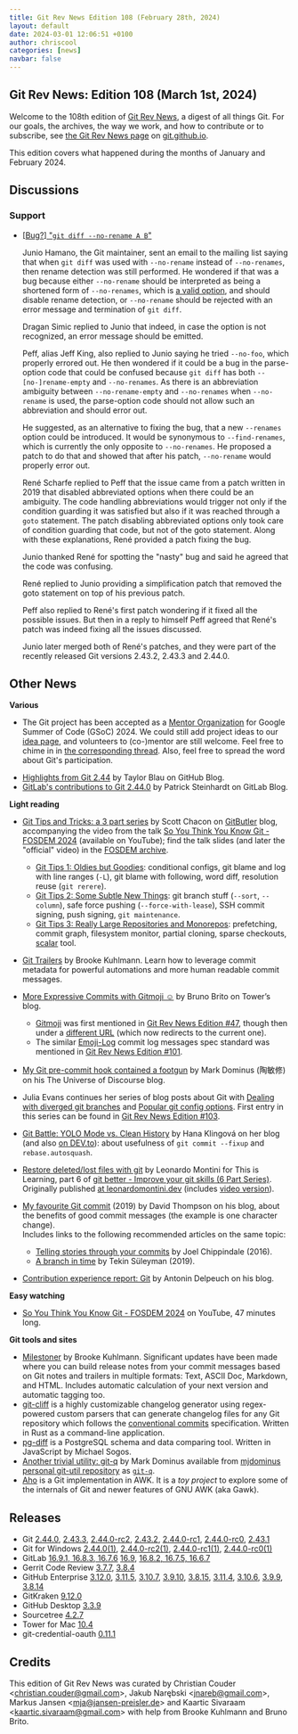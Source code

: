```yaml
---
title: Git Rev News Edition 108 (February 28th, 2024)
layout: default
date: 2024-03-01 12:06:51 +0100
author: chriscool
categories: [news]
navbar: false
---
```


## Git Rev News: Edition 108 (March 1st, 2024)

Welcome to the 108th edition of [Git Rev News](https://git.github.io/rev_news/rev_news/),
a digest of all things Git. For our goals, the archives, the way we work, and how to contribute or to
subscribe, see [the Git Rev News page](https://git.github.io/rev_news/rev_news/) on [git.github.io](http://git.github.io).

This edition covers what happened during the months of January and February 2024.

## Discussions

<!---
### General
-->

<!---
### Reviews
-->

### Support

* [[Bug?] "`git diff --no-rename A B`"](https://lore.kernel.org/git/xmqq34uvtpob.fsf@gitster.g/)

  Junio Hamano, the Git maintainer, sent an email to the mailing list
  saying that when `git diff` was used with `--no-rename` instead of
  `--no-renames`, then rename detection was still performed. He
  wondered if that was a bug because either `--no-rename` should be
  interpreted as being a shortened form of `--no-renames`, which is
  [a valid option](https://git-scm.com/docs/git-diff#Documentation/git-diff.txt---no-renames),
  and should disable rename detection, or `--no-rename` should be
  rejected with an error message and termination of `git diff`.

  Dragan Simic replied to Junio that indeed, in case the option is not
  recognized, an error message should be emitted.

  Peff, alias Jeff King, also replied to Junio saying he tried
  `--no-foo`, which properly errored out. He then wondered if it could
  be a bug in the parse-option code that could be confused because
  `git diff` has both `--[no-]rename-empty` and `--no-renames`. As
  there is an abbreviation ambiguity between `--no-rename-empty` and
  `--no-renames` when `--no-rename` is used, the parse-option code
  should not allow such an abbreviation and should error out.

  He suggested, as an alternative to fixing the bug, that a new
  `--renames` option could be introduced. It would be synonymous to
  `--find-renames`, which is currently the only opposite to
  `--no-renames`. He proposed a patch to do that and showed that after
  his patch, `--no-rename` would properly error out.

  René Scharfe replied to Peff that the issue came from a patch
  written in 2019 that disabled abbreviated options when there could
  be an ambiguity. The code handling abbreviations would trigger not
  only if the condition guarding it was satisfied but also if it was
  reached through a `goto` statement. The patch disabling abbreviated
  options only took care of condition guarding that code, but not of
  the goto statement. Along with these explanations, René provided a
  patch fixing the bug.

  Junio thanked René for spotting the "nasty" bug and said he agreed
  that the code was confusing.

  René replied to Junio providing a simplification patch that removed
  the goto statement on top of his previous patch.

  Peff also replied to René's first patch wondering if it fixed all
  the possible issues. But then in a reply to himself Peff agreed that
  René's patch was indeed fixing all the issues discussed.

  Junio later merged both of René's patches, and they were part of the
  recently released Git versions 2.43.2, 2.43.3 and 2.44.0.

<!---
## Developer Spotlight:
-->

## Other News

__Various__

- The Git project has been accepted as a [Mentor Organization](https://summerofcode.withgoogle.com/programs/2024/organizations/git) for Google Summer of Code (GSoC) 2024. We could still add project ideas to our [idea page](https://git.github.io/SoC-2024-Ideas/), and volunteers to (co-)mentor are still welcome. Feel free to chime in in [the corresponding thread](https://public-inbox.org/git/1de82b27-116a-450e-98c0-52eb65a8f608@gmail.com/). Also, feel free to spread the word about Git's participation.
+ [Highlights from Git 2.44](https://github.blog/2024-02-23-highlights-from-git-2-44/)
  by Taylor Blau on GitHub Blog.
+ [GitLab's contributions to Git 2.44.0](https://about.gitlab.com/blog/2024/02/26/gitlabs-contributions-to-git-2-44-0/)
  by Patrick Steinhardt on GitLab Blog.


__Light reading__

+ [Git Tips and Tricks: a 3 part series](https://blog.gitbutler.com/git-tips-and-tricks/)
  by Scott Chacon on [GitButler](https://gitbutler.com/) blog,
  accompanying the video from the talk
  [So You Think You Know Git - FOSDEM 2024](https://www.youtube.com/watch?v=aolI_Rz0ZqY)
  (available on YouTube); find the talk slides (and later the "official" video) in the [FOSDEM archive](https://fosdem.org/2024/schedule/event/fosdem-2024-3611-so-you-think-you-know-git/).
    + [Git Tips 1: Oldies but Goodies](https://blog.gitbutler.com/git-tips-1-theres-a-git-config-for-that/):
      conditional configs, git blame and log with line ranges (`-L`),
      git blame with following, word diff, resolution reuse (`git rerere`).
    + [Git Tips 2: Some Subtle New Things](https://blog.gitbutler.com/git-tips-2-new-stuff-in-git/):
      git branch stuff (`--sort`, `--column`), safe force pushing (`--force-with-lease`),
      SSH commit signing, push signing, `git maintenance`.
    + [Git Tips 3: Really Large Repositories and Monorepos](https://blog.gitbutler.com/git-tips-3-really-large-repositories/):
      prefetching, commit graph, filesystem monitor, partial cloning, sparse checkouts,
      [scalar](https://git-scm.com/docs/scalar) tool.
+ [Git Trailers](https://alchemists.io/articles/git_trailers) by Brooke Kuhlmann. Learn how to
  leverage commit metadata for powerful automations and more human readable commit messages.
+ [More Expressive Commits with Gitmoji ☺️](https://www.git-tower.com/blog/gitmoji/)
  by Bruno Brito on Tower’s blog.
    + [Gitmoji](https://gitmoji.dev/) was first mentioned in [Git Rev News Edition #47](https://git.github.io/rev_news/2019/01/23/edition-47/),
      though then under a [different URL](https://gitmoji.carloscuesta.me/)
      (which now redirects to the current one).
    + The similar [Emoji-Log](https://github.com/ahmadawais/Emoji-Log) commit log messages spec standard
      was mentioned in [Git Rev News Edition #101](https://git.github.io/rev_news/2023/07/31/edition-101/).
+ [My Git pre-commit hook contained a footgun](https://blog.plover.com/prog/git/hook-disaster.html)
  by Mark Dominus (陶敏修) on his The Universe of Discourse blog.
+ Julia Evans continues her series of blog posts about Git with
  [Dealing with diverged git branches](https://jvns.ca/blog/2024/02/01/dealing-with-diverged-git-branches/)
  and [Popular git config options](https://jvns.ca/blog/2024/02/16/popular-git-config-options/).
  First entry in this series can be found in [Git Rev News Edition #103](https://git.github.io/rev_news/2023/09/30/edition-103/).
+ [Git Battle: YOLO Mode vs. Clean History](https://hankadev.com/git-battle-yolo-mode-vs-clean-history/)
  by Hana Klingová on her blog (and also [on DEV.to](https://dev.to/hankadev/git-battle-yolo-mode-vs-clean-history-594d)):
  about usefulness of `git commit --fixup` and `rebase.autosquash`.
+ [Restore deleted/lost files with git](https://dev.to/this-is-learning/restore-deletedlost-files-with-git-3lf7)
  by Leonardo Montini for This is Learning, part 6 of
  [git better - Improve your git skills (6 Part Series)](https://dev.to/balastrong/series/21372).
  Originally published [at leonardomontini.dev](https://leonardomontini.dev/git-restore-deleted-file/)
  (includes [video version](https://youtu.be/TL_t3aOXumo)).
+ [My favourite Git commit](https://dhwthompson.com/2019/my-favourite-git-commit) (2019)
  by David Thompson on his blog,
  about the benefits of good commit messages (the example is one character change).<br>
  Includes links to the following recommended articles on the same topic:
    + [Telling stories through your commits](https://blog.mocoso.co.uk/posts/talks/telling-stories-through-your-commits/) by Joel Chippindale (2016).
    + [A branch in time](https://tekin.co.uk/2019/02/a-talk-about-revision-histories) by Tekin Süleyman (2019).
    
+ [Contribution experience report: Git](https://antonin.delpeuch.eu/posts/contribution-experience-report-git/)
  by Antonin Delpeuch on his blog.


__Easy watching__

+ [So You Think You Know Git - FOSDEM 2024](https://www.youtube.com/watch?v=aolI_Rz0ZqY)
  on YouTube, 47 minutes long.


__Git tools and sites__

+ [Milestoner](https://alchemists.io/projects/milestoner) by Brooke Kuhlmann. Significant updates
  have been made where you can build release notes from your commit messages based on Git notes and
  trailers in multiple formats: Text, ASCII Doc, Markdown, and HTML. Includes automatic calculation
  of your next version and automatic tagging too.
+ [git-cliff](https://git-cliff.org/) is a highly customizable changelog generator
  using regex-powered custom parsers that can generate changelog files for any Git repository
  which follows the [conventional commits](https://www.conventionalcommits.org/) specification.
  Written in Rust as a command-line application.
+ [pg-diff](https://michaelsogos.github.io/pg-diff/) is a PostgreSQL schema and data comparing tool.
  Written in JavaScript by Michael Sogos.
+ [Another trivial utility: git-q](https://blog.plover.com/prog/git-q.html) by Mark Dominus
  available from [mjdominus personal git-util repository](https://github.com/mjdominus/git-util)
  as [`git-q`](https://github.com/mjdominus/git-util/blob/master/bin/git-q).
+ [Aho](https://github.com/djanderson/aho) is a Git implementation in AWK.
  It is a _toy project_ to explore some of the internals of Git and newer features of GNU AWK (aka Gawk).


## Releases

+ Git [2.44.0](https://public-inbox.org/git/xmqqbk87w164.fsf@gitster.g/),
[2.43.3](https://public-inbox.org/git/xmqqil2fw16c.fsf@gitster.g/),
[2.44.0-rc2](https://public-inbox.org/git/xmqqbk8brrj3.fsf@gitster.g/),
[2.43.2](https://public-inbox.org/git/xmqqo7cjvuht.fsf@gitster.g/),
[2.44.0-rc1](https://public-inbox.org/git/xmqqttmbvuyh.fsf@gitster.g/),
[2.44.0-rc0](https://public-inbox.org/git/xmqqo7cph7ov.fsf@gitster.g/),
[2.43.1](https://public-inbox.org/git/xmqqttmhh7ow.fsf@gitster.g/)
+ Git for Windows [2.44.0(1)](https://github.com/git-for-windows/git/releases/tag/v2.44.0.windows.1),
[2.44.0-rc2(1)](https://github.com/git-for-windows/git/releases/tag/v2.44.0-rc2.windows.1),
[2.44.0-rc1(1)](https://github.com/git-for-windows/git/releases/tag/v2.44.0-rc1.windows.1),
[2.44.0-rc0(1)](https://github.com/git-for-windows/git/releases/tag/v2.44.0-rc0.windows.1)
+ GitLab [16.9.1, 16.8.3, 16.7.6](https://about.gitlab.com/releases/2024/02/21/security-release-gitlab-16-9-1-released/)
[16.9](https://about.gitlab.com/releases/2024/02/15/gitlab-16-9-released/),
[16.8.2, 16.7.5, 16.6.7](https://about.gitlab.com/releases/2024/02/07/security-release-gitlab-16-8-2-released/)
+ Gerrit Code Review [3.7.7](https://www.gerritcodereview.com/3.7.html#377),
[3.8.4](https://www.gerritcodereview.com/3.8.html#384)
+ GitHub Enterprise [3.12.0](https://help.github.com/enterprise-server@3.12/admin/release-notes#3.12.0),
[3.11.5](https://help.github.com/enterprise-server@3.11/admin/release-notes#3.11.5),
[3.10.7](https://help.github.com/enterprise-server@3.10/admin/release-notes#3.10.7),
[3.9.10](https://help.github.com/enterprise-server@3.9/admin/release-notes#3.9.10),
[3.8.15](https://help.github.com/enterprise-server@3.8/admin/release-notes#3.8.15),
[3.11.4](https://help.github.com/enterprise-server@3.11/admin/release-notes#3.11.4),
[3.10.6](https://help.github.com/enterprise-server@3.10/admin/release-notes#3.10.6),
[3.9.9](https://help.github.com/enterprise-server@3.9/admin/release-notes#3.9.9),
[3.8.14](https://help.github.com/enterprise-server@3.8/admin/release-notes#3.8.14)
+ GitKraken [9.12.0](https://help.gitkraken.com/gitkraken-client/current/)
+ GitHub Desktop [3.3.9](https://desktop.github.com/release-notes/)
+ Sourcetree [4.2.7](https://product-downloads.atlassian.com/software/sourcetree/ReleaseNotes/Sourcetree_4.2.7.html)
+ Tower for Mac [10.4](https://www.git-tower.com/release-notes/mac?show_tab=release-notes)
+ git-credential-oauth [0.11.1](https://github.com/hickford/git-credential-oauth/releases/tag/v0.11.1)
  
## Credits

This edition of Git Rev News was curated by
Christian Couder &lt;<christian.couder@gmail.com>&gt;,
Jakub Narębski &lt;<jnareb@gmail.com>&gt;,
Markus Jansen &lt;<mja@jansen-preisler.de>&gt; and
Kaartic Sivaraam &lt;<kaartic.sivaraam@gmail.com>&gt;
with help from Brooke Kuhlmann and Bruno Brito.
